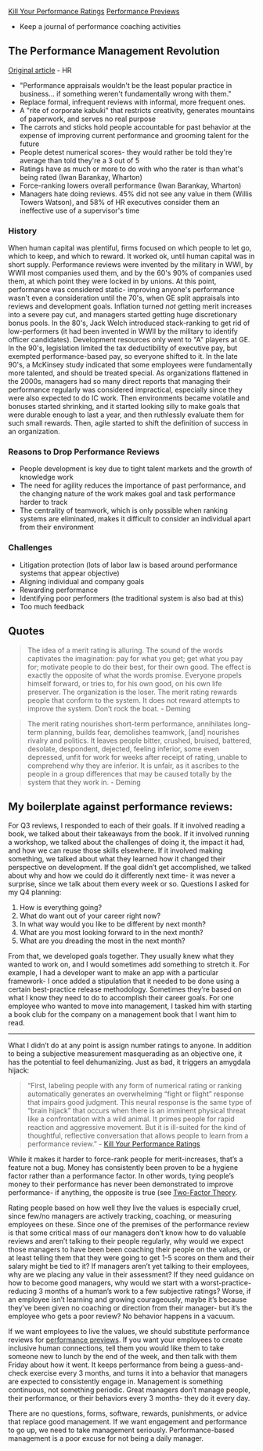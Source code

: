 [Kill Your Performance Ratings](http://www.strategy-business.com/article/00275?pg=all)
[Performance Previews](http://www.wsj.com/articles/SB122426318874844933)

* Keep a journal of performance coaching activities

## The Performance Management Revolution

[Original article](https://hbr.org/2016/10/the-performance-management-revolution) - HR

* "Performance appraisals wouldn't be the least popular practice in business... if something weren't fundamentally wrong with them."
* Replace formal, infrequent reviews with informal, more frequent ones.
* A "rite of corporate kabuki" that restricts creativity, generates mountains of paperwork, and serves no real purpose
* The carrots and sticks hold people accountable for past behavior at the expense of improving current performance and grooming talent for the future
* People detest numerical scores- they would rather be told they're average than told they're a 3 out of 5
* Ratings have as much or more to do with who the rater is than what's being rated (Iwan Barankay, Wharton)
* Force-ranking lowers overall performance (Iwan Barankay, Wharton)
* Managers hate doing reviews. 45% did not see any value in them (Willis Towers Watson), and 58% of HR executives consider them an ineffective use of a supervisor's time

### History

When human capital was plentiful, firms focused on which people to let go, which to keep, and which to reward. It worked ok, until human capital was in short supply. Performance reviews were invented by the military in WWI, by WWII most companies used them, and by the 60's 90% of companies used them, at which point they were locked in by unions. At this point, performance was considered static- improving anyone's performance wasn't even a consideration until the 70's, when GE split appraisals into reviews and development goals. Inflation turned _not_ getting merit increases into a severe pay cut, and managers started getting huge discretionary bonus pools. In the 80's, Jack Welch introduced stack-ranking to get rid of low-performers (it had been invented in WWII by the military to identify officer candidates). Development resources only went to "A" players at GE. In the 90's, legislation limited the tax deductibility of executive pay, but exempted performance-based pay, so everyone shifted to it. In the late 90's, a McKinsey study indicated that some employees were fundamentally more talented, and should be treated special. As organizations flattened in the 2000s, managers had so many direct reports that managing their performance regularly was considered impractical, especially since they were also expected to do IC work. Then environments became volatile and bonuses started shrinking, and it started looking silly to make goals that were durable enough to last a year, and then ruthlessly evaluate them for such small rewards. Then, agile started to shift the definition of success in an organization.

### Reasons to Drop Performance Reviews

* People development is key due to tight talent markets and the growth of knowledge work
* The need for agility reduces the importance of past performance, and the changing nature of the work makes goal and task performance harder to track
* The centrality of teamwork, which is only possible when ranking systems are eliminated, makes it difficult to consider an individual apart from their environment

### Challenges

* Litigation protection (lots of labor law is based around performance systems that appear objective)
* Aligning individual and company goals
* Rewarding performance
* Identifying poor performers (the traditional system is also bad at this)
* Too much feedback

## Quotes

>The idea of a merit rating is alluring. The sound of the words captivates the imagination: pay for what you get; get what you pay for; motivate people to do their best, for their own good. The effect is exactly the opposite of what the words promise. Everyone propels himself forward, or tries to, for his own good, on his own life preserver. The organization is the loser. The merit rating rewards people that conform to the system. It does not reward attempts to improve the system. Don’t rock the boat. - Deming

>The merit rating nourishes short-term performance, annihilates long-term planning, builds fear, demolishes teamwork, [and] nourishes rivalry and politics. It leaves people bitter, crushed, bruised, battered, desolate, despondent, dejected, feeling inferior, some even depressed, unfit for work for weeks after receipt of rating, unable to comprehend why they are inferior. It is unfair, as it ascribes to the people in a group differences that may be caused totally by the system that they work in. - Deming

## My boilerplate against performance reviews:

For Q3 reviews, I responded to each of their goals. If it involved reading a book, we talked about their takeaways from the book. If it involved running a workshop, we talked about the challenges of doing it, the impact it had, and how we can reuse those skills elsewhere. If it involved making something, we talked about what they learned how it changed their perspective on development. If the goal didn’t get accomplished, we talked about why and how we could do it differently next time- it was never a surprise, since we talk about them every week or so.
Questions I asked for my Q4 planning:

1. How is everything going?
2. What do want out of your career right now?
3. In what way would you like to be different by next month?
4. What are you most looking forward to in the next month?
5. What are you dreading the most in the next month?

From that, we developed goals together. They usually knew what they wanted to work on, and I would sometimes add something to stretch it. For example, I had a developer want to make an app with a particular framework- I once added a stipulation that it needed to be done using a certain best-practice release methodology. Sometimes they’re based on what I know they need to do to accomplish their career goals. For one employee who wanted to move into management, I tasked him with starting a book club for the company on a management book that I want him to read.

---

What I didn’t do at any point is assign number ratings to anyone. In addition to being a subjective measurement masquerading as an objective one, it has the potential to feel dehumanizing. Just as bad, it triggers an amygdala hijack:
> “First, labeling people with any form of numerical rating or ranking automatically generates an overwhelming “fight or flight” response that impairs good judgment. This neural response is the same type of “brain hijack” that occurs when there is an imminent physical threat like a confrontation with a wild animal. It primes people for rapid reaction and aggressive movement. But it is ill-suited for the kind of thoughtful, reflective conversation that allows people to learn from a performance review.” - [Kill Your Performance Ratings](http://www.strategy-business.com/article/00275?pg=all)

While it makes it harder to force-rank people for merit-increases, that’s a feature not a bug. Money has consistently been proven to be a hygiene factor rather than a performance factor. In other words, tying people’s money to their performance has never been demonstrated to improve performance- if anything, the opposite is true (see [Two-Factor Theory](https://en.wikipedia.org/wiki/Two-factor_theory).

Rating people based on how well they live the values is especially cruel, since few/no managers are actively tracking, coaching, or measuring employees on these. Since one of the premises of the performance review is that some critical mass of our managers don’t know how to do valuable reviews and aren’t talking to their people regularly, why would we expect those managers to have been been coaching their people on the values, or at least telling them that they were going to get 1-5 scores on them and their salary might be tied to it? If managers aren’t yet talking to their employees, why are we placing any value in their assessment? If they need guidance on how to become good managers, why would we start with a worst-practice- reducing 3 months of a human’s work to a few subjective ratings? Worse, if an employee isn’t learning and growing courageously, maybe it’s because they’ve been given no coaching or direction from their manager- but it’s the employee who gets a poor review? No behavior happens in a vacuum.

If we want employees to live the values, we should substitute performance reviews for [performance previews](http://www.wsj.com/articles/SB122426318874844933). If you want your employees to create inclusive human connections, tell them you would like them to take someone new to lunch by the end of the week, and then talk with them Friday about how it went. It keeps performance from being a guess-and-check exercise every 3 months, and turns it into a behavior that managers are expected to consistently engage in. Management is something continuous, not something periodic. Great managers don’t manage people, their performance, or their behaviors every 3 months- they do it every day.

There are no questions, forms, software, rewards, punishments, or advice that replace good management. If we want engagement and performance to go up, we need to take management seriously. Performance-based management is a poor excuse for not being a daily manager.

